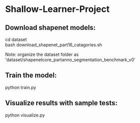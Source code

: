 # Shallow-Learner-Project

## Download shapenet models:
cd dataset  
bash download_shapenet_part16_catagories.sh  
   
Note: organize the dataset folder as 'dataset/shapenetcore_partanno_segmentation_benchmark_v0'  

## Train the model:
python train.py

## Visualize results with sample tests:
python visualize.py
